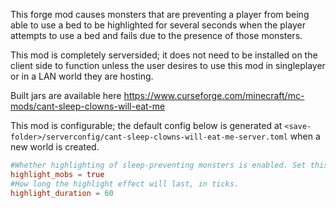 This forge mod causes monsters that are preventing a player from being able to use a bed to be highlighted for several seconds when the player attempts to use a bed and fails due to the presence of those monsters.

This mod is completely serversided; it does not need to be installed on the client side to function unless the user desires to use this mod in singleplayer or in a LAN world they are hosting.

Built jars are available here https://www.curseforge.com/minecraft/mc-mods/cant-sleep-clowns-will-eat-me

This mod is configurable; the default config below is generated at `<save-folder>/serverconfig/cant-sleep-clowns-will-eat-me-server.toml` when a new world is created.

```toml
#Whether highlighting of sleep-preventing monsters is enabled. Set this to false to disable the feature.
highlight_mobs = true
#How long the highlight effect will last, in ticks.
highlight_duration = 60

```
